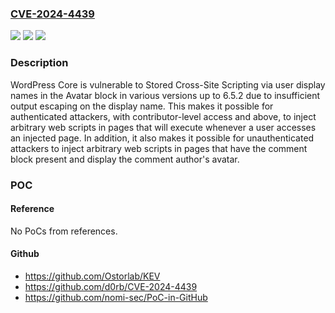 ### [CVE-2024-4439](https://cve.mitre.org/cgi-bin/cvename.cgi?name=CVE-2024-4439)
![](https://img.shields.io/static/v1?label=Product&message=WordPress&color=blue)
![](https://img.shields.io/static/v1?label=Version&message=6.0%3C%3D%206.0.7%20&color=brighgreen)
![](https://img.shields.io/static/v1?label=Vulnerability&message=CWE-79%20Improper%20Neutralization%20of%20Input%20During%20Web%20Page%20Generation%20('Cross-site%20Scripting')&color=brighgreen)

### Description

WordPress Core is vulnerable to Stored Cross-Site Scripting via user display names in the Avatar block in various versions up to 6.5.2 due to insufficient output escaping on the display name. This makes it possible for authenticated attackers, with contributor-level access and above, to inject arbitrary web scripts in pages that will execute whenever a user accesses an injected page. In addition, it also makes it possible for unauthenticated attackers to inject arbitrary web scripts in pages that have the comment block present and display the comment author's avatar.

### POC

#### Reference
No PoCs from references.

#### Github
- https://github.com/Ostorlab/KEV
- https://github.com/d0rb/CVE-2024-4439
- https://github.com/nomi-sec/PoC-in-GitHub


